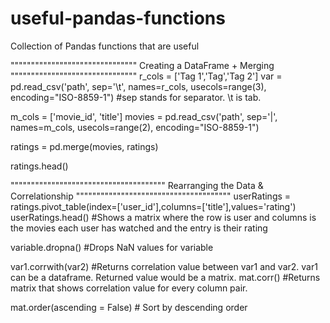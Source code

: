 # useful-pandas-functions
Collection of Pandas functions that are useful 

"""""""""""""""""""""""""""""""
Creating a DataFrame + Merging
"""""""""""""""""""""""""""""""
r_cols = ['Tag 1','Tag','Tag 2']
var = pd.read_csv('path', sep='\t', names=r_cols, usecols=range(3), encoding="ISO-8859-1") #sep stands for separator. \t is tab.

m_cols = ['movie_id', 'title']
movies = pd.read_csv('path', sep='|', names=m_cols, usecols=range(2), encoding="ISO-8859-1") 

ratings = pd.merge(movies, ratings)

ratings.head()


""""""""""""""""""""""""""""""""""""""
Rearranging the Data & Correlationship
""""""""""""""""""""""""""""""""""""""
userRatings = ratings.pivot_table(index=['user_id'],columns=['title'],values='rating')
userRatings.head() #Shows a matrix where the row is user and columns is the movies each user has watched and the entry is their rating

variable.dropna() #Drops NaN values for variable

var1.corrwith(var2) #Returns correlation value between var1 and var2. var1 can be a dataframe. Returned value would be a matrix.
mat.corr() #Returns matrix that shows correlation value for every column pair. 

mat.order(ascending = False) # Sort by descending order
